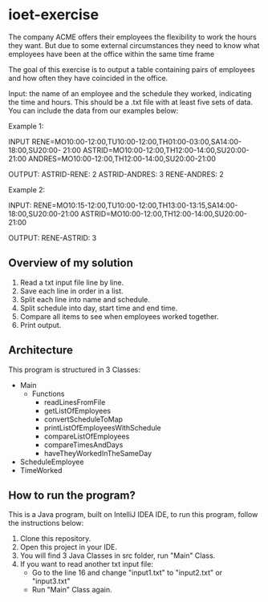 # ioet-exercise
The company ACME offers their employees the flexibility to work the hours they want. But due to some external circumstances they need to know what employees have been at the office within the same time frame

The goal of this exercise is to output a table containing pairs of employees and how often they have coincided in the office.

Input: the name of an employee and the schedule they worked, indicating the time and hours. This should be a .txt file with at least five sets of data. You can include the data from our examples below:

Example 1:

INPUT
RENE=MO10:00-12:00,TU10:00-12:00,TH01:00-03:00,SA14:00-18:00,SU20:00- 21:00
ASTRID=MO10:00-12:00,TH12:00-14:00,SU20:00-21:00
ANDRES=MO10:00-12:00,TH12:00-14:00,SU20:00-21:00


OUTPUT:
ASTRID-RENE: 2
ASTRID-ANDRES: 3
RENE-ANDRES: 2

Example 2:

INPUT:
RENE=MO10:15-12:00,TU10:00-12:00,TH13:00-13:15,SA14:00-18:00,SU20:00-21:00
ASTRID=MO10:00-12:00,TH12:00-14:00,SU20:00-21:00

OUTPUT:
RENE-ASTRID: 3

## Overview of my solution
1. Read a txt input file line by line.
2. Save each line in order in a list.
3. Split each line into name and schedule.
4. Split schedule into day, start time and end time.
5. Compare all items to see when employees worked together.
6. Print output.

## Architecture
This program is structured in 3 Classes:
- Main
  - Functions
    - readLinesFromFile
    - getListOfEmployees
    - convertScheduleToMap
    - printListOfEmployeesWithSchedule
    - compareListOfEmployees
    - compareTimesAndDays
    - haveTheyWorkedInTheSameDay
- ScheduleEmployee
- TimeWorked

## How to run the program?
This is a Java program, built on IntelliJ IDEA IDE, to run this program, follow the instructions below:
1. Clone this repository. 
2. Open this project in your IDE.
3. You will find 3 Java Classes in src folder, run "Main" Class.
4. If you want to read another txt input file:
   - Go to the line 16 and change "input1.txt" to "input2.txt" or "input3.txt"
   - Run "Main" Class again.